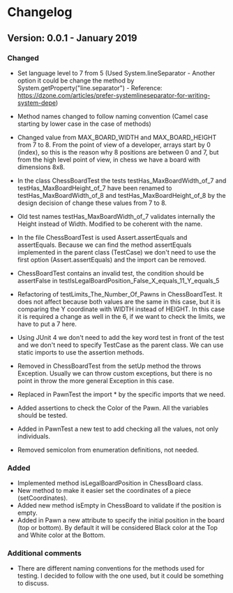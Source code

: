 # Changelog

## Version: 0.0.1 - January 2019

### Changed

- Set language level to 7 from 5 (Used System.lineSeparator - Another option it could be change the method by 
System.getProperty("line.separator") - Reference: 
https://dzone.com/articles/prefer-systemlineseparator-for-writing-system-depe)

- Method names changed to follow naming convention (Camel case starting by lower case in the case of methods)

- Changed value from MAX_BOARD_WIDTH and MAX_BOARD_HEIGHT from 7 to 8. From the point of view of a developer, arrays 
start by 0 (index), so this is the reason why 8 positions are between 0 and 7, but from the high level point of view, in
chess we have a board with dimensions 8x8.

- In the class ChessBoardTest the tests testHas_MaxBoardWidth_of_7 and testHas_MaxBoardHeight_of_7 have been renamed to 
testHas_MaxBoardWidth_of_8 and testHas_MaxBoardHeight_of_8 by the design decision of change these values from 7 to 8. 

- Old test names testHas_MaxBoardWidth_of_7 validates internally the Height instead of Width. Modified to be coherent 
with the name.

- In the file ChessBoardTest is used Assert.assertEquals and assertEquals. Because we can find the method assertEquals 
implemented in the parent class (TestCase) we don't need to use the first option (Assert.assertEquals) and the import
can be removed.

- ChessBoardTest contains an invalid test, the condition should be assertFalse in 
testIsLegalBoardPosition_False_X_equals_11_Y_equals_5 

- Refactoring of testLimits_The_Number_Of_Pawns in ChessBoardTest. It does not affect because both values are the same 
in this case, but it is comparing the Y coordinate with WIDTH instead of HEIGHT. In this case it is required a change as 
well in the 6, if we want to check the limits, we have to put a 7 here.
 
- Using JUnit 4 we don't need to add the key word test in front of the test and we don't need to specify TestCase as the 
parent class. We can use static imports to use the assertion methods.

- Removed in ChessBoardTest from the setUp method the throws Exception. Usually we can throw custom exceptions, but 
there is no point in throw the more general Exception in this case. 

- Replaced in PawnTest the import * by the specific imports that we need.

- Added assertions to check the Color of the Pawn. All the variables should be tested.

- Added in PawnTest a new test to add checking all the values, not only individuals.

- Removed semicolon from enumeration definitions, not needed.

### Added
- Implemented method isLegalBoardPosition in ChessBoard class.
- New method to make it easier set the coordinates of a piece (setCoordinates).
- Added new method isEmpty in ChessBoard to validate if the position is empty.
- Added in Pawn a new attribute to specify the initial position in the board (top or bottom). By default it will be 
considered Black color at the Top and White color at the Bottom.


### Additional comments
- There are different naming conventions for the methods used for testing. I decided to follow with the one used, but it
could be something to discuss.